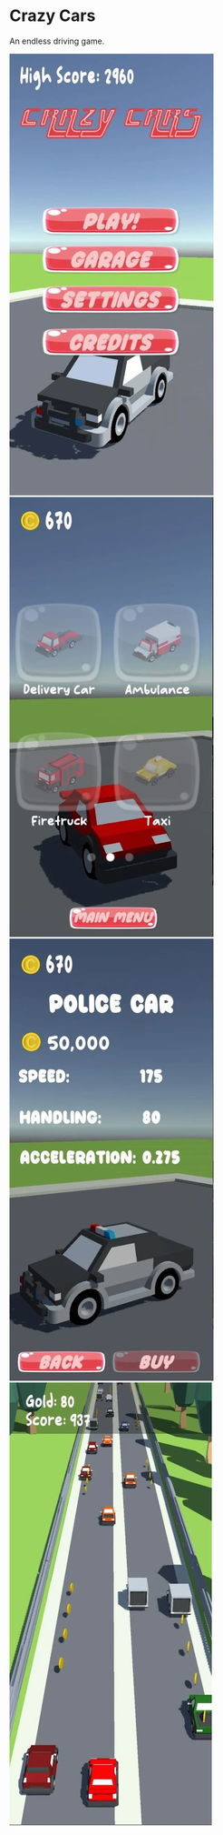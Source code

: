 # Crazy Cars

An endless driving game.

![Alt text](1.jpg?raw=true "Demo")
![Alt text](2.jpg?raw=true "Demo")
![Alt text](3.jpg?raw=true "Demo")
![Alt text](4.jpg?raw=true "Demo")

